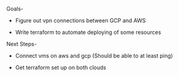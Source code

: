 Goals-

- Figure out vpn connections between GCP and AWS
  
- Write terraform to automate deploying of some resources

Next Steps-

- Connect vms on aws and gcp (Should be able to at least ping)
  
- Get terraform set up on both clouds
